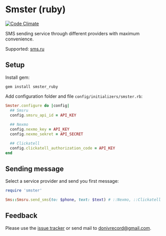 # Smster (ruby)
[![Code Climate](https://codeclimate.com/github/IlyaDonskikh/smster_ruby/badges/gpa.svg)](https://codeclimate.com/github/IlyaDonskikh/smster_ruby)

SMS sending service through different providers with maximum convenience.

Supported: [sms.ru](http://sms.ru/)

## Setup

Install gem:

```gem install smster_ruby```

Add configuration folder and file ```config/initializers/smster.rb```:

```ruby
Smster.configure do |config|
  ## Smsru
  config.smsru_api_id = API_KEY
  
  ## Nexmo
  config.nexmo_key = API_KEY
  config.nexmo_sekret = API_SECRET

  ## Clickatell
  config.clickatell_authorization_code = API_KEY
end
```

## Sending message

Select a service provider and send you first message:

```ruby
require 'smster'

Sms::Smsru.send_sms(to: $phone, text: $text) # ::Nexmo, ::Clickatell
```

## Feedback

Please use the [issue tracker](https://github.com/IlyaDonskikh/smster_ruby/issues) or send mail to [donivrecord@gmail.com](mailto:donivrecord@gmail.com).
